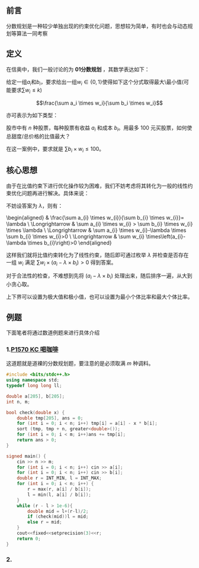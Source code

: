 ## 前言

分数规划是一种较少单独出现的约束优化问题，思想较为简单，有时也会与动态规划等算法一同考察

## 定义

在信奥中，我们一般讨论的为 **01分数规划** ，其数学表达如下：

给定一组$a_i$和$b_i$，要求给出一组$w_i\in \{0,1\}$使得如下这个分式取得最大\最小值(可能要求$\sum w_i \le k$)

$$\frac{\sum a_i \times w_i}{\sum b_i \times w_i}$$

亦可表示为如下类型：

股市中有 $n$ 种股票，每种股票有收益 $a_i$ 和成本 $b_i$。用最多 $100$ 元买股票，如何使总甜度/总价格的比值最大？

在这一案例中，要求就是 $\sum b_i \times w_i \le 100$。

## 核心思想

由于在比值约束下进行优化操作较为困难，我们不妨考虑将其转化为一般的线性约束优化问题再进行解决。具体来说：

不妨设答案为 $\lambda$，则有：

\begin{aligned}
& \frac{\sum a_{i} \times w_{i}}{\sum b_{i} \times w_{i}}= \lambda \\
\Longrightarrow & \sum a_{i} \times w_{i} > \sum b_{i} \times w_{i} \times \lambda \\
\Longrightarrow & \sum a_{i} \times w_{i}-\lambda \times \sum b_{i} \times w_{i}>0 \\
\Longrightarrow & \sum w_{i} \times\left(a_{i}- \lambda \times b_{i}\right)>0
\end{aligned}

这样我们就将比值约束转化为了线性约束，随后即可通过枚举 $\lambda$ 并检查是否存在一组 $w_i$ 满足 $\sum w_{i} \times \left( a_{i}- \lambda \times b_{i}\right)>0$ 得到答案。

对于合法性的检查，不难想到先将 $\left( a_{i}- \lambda \times b_{i}\right)$ 处理出来，随后排序一遍，从大到小贪心取。

上下界可以设置为极大值和极小值，也可以设置为最小个体比率和最大个体比率。

## 例题

下面笔者将通过数道例题来进行具体介绍

### 1.[P1570 KC 喝咖啡](https://www.luogu.com.cn/problem/P1570)

这道题就是道裸的分数规划题，要注意的是必须取满 $m$ 种调料。

```cpp
#include <bits/stdc++.h>
using namespace std;
typedef long long ll;

double a[205], b[205];
int n, m;

bool check(double x) {
	double tmp[205], ans = 0;
	for (int i = 0; i < n; i++) tmp[i] = a[i] - x * b[i];
	sort (tmp, tmp + n, greater<double>());
	for (int i = 0; i < m; i++)ans += tmp[i];
	return ans > 0;
}

signed main() {
	cin >> n >> m;
	for (int i = 0; i < n; i++) cin >> a[i];
	for (int i = 0; i < n; i++) cin >> b[i];
	double r = INT_MIN, l = INT_MAX;
	for (int i = 0; i < n; i++) {
		r = max(r, a[i] / b[i]);
		l = min(l, a[i] / b[i]);
	}
	while (r - l > 1e-6){
		double mid = l+(r-l)/2;
		if (check(mid))l = mid;
		else r = mid;
	}
	cout<<fixed<<setprecision(3)<<r;
	return 0;
}
```

### 2.